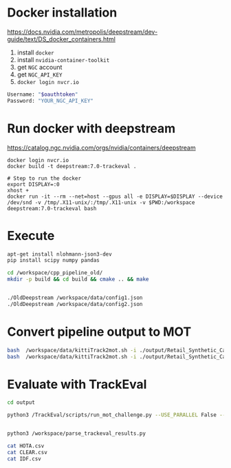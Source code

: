 # Docker installation

https://docs.nvidia.com/metropolis/deepstream/dev-guide/text/DS_docker_containers.html 

1. install `docker`
2. install `nvidia-container-toolkit` 
3. get `NGC` account
4. get `NGC_API_KEY`  
5. `docker login nvcr.io`

```bash
Username: "$oauthtoken"
Password: "YOUR_NGC_API_KEY"
```

# Run docker with deepstream

https://catalog.ngc.nvidia.com/orgs/nvidia/containers/deepstream 

```
docker login nvcr.io
docker build -t deepstream:7.0-trackeval .
```

```
# Step to run the docker
export DISPLAY=:0
xhost +
docker run -it --rm --net=host --gpus all -e DISPLAY=$DISPLAY --device /dev/snd -v /tmp/.X11-unix/:/tmp/.X11-unix -v $PWD:/workspace deepstream:7.0-trackeval bash
```


# Execute

```bash
apt-get install nlohmann-json3-dev
pip install scipy numpy pandas

cd /workspace/cpp_pipeline_old/
mkdir -p build && cd build && cmake .. && make


./OldDeepstream /workspace/data/config1.json 
./OldDeepstream /workspace/data/config2.json 
```

# Convert pipeline output to MOT

```bash
bash  /workspace/data/kittiTrack2mot.sh -i ./output/Retail_Synthetic_Cam01 -o ./output/Retail_Synthetic_Cam01.txt; 
bash  /workspace/data/kittiTrack2mot.sh -i ./output/Retail_Synthetic_Cam02 -o ./output/Retail_Synthetic_Cam02.txt; 
```

# Evaluate with TrackEval 

```bash
cd output

python3 /TrackEval/scripts/run_mot_challenge.py --USE_PARALLEL False --GT_FOLDER /workspace/data/SDG_1min_videos --TRACKERS_FOLDER "./" --TRACKERS_TO_EVAL "./" --BENCHMARK "" --TRACKER_SUB_FOLDER "" --METRICS Identity CLEAR HOTA --SPLIT_TO_EVAL "" --SEQMAP_FILE /workspace/data/SDG_1min_all_2.txt 2>&1 | tee trackeval.txt


python3 /workspace/parse_trackeval_results.py

cat HOTA.csv
cat CLEAR.csv
cat IDF.csv
```